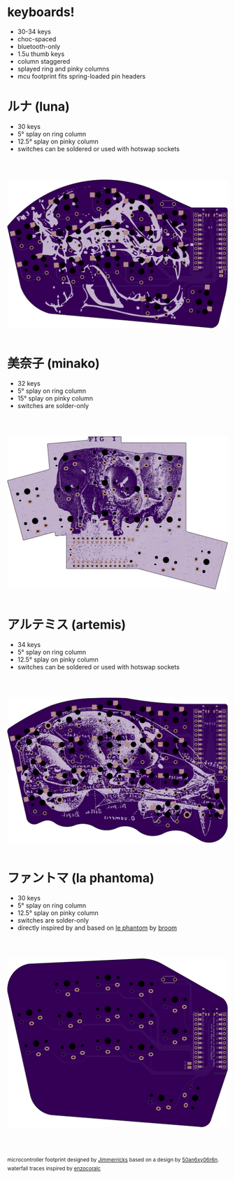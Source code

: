 # keyboards!
<ul>
  <li>30-34 keys</li>
  <li>choc-spaced</li>
  <li>bluetooth-only</li>
  <li>1.5u thumb keys</li>
  <li>column staggered</li>
  <li>splayed ring and pinky columns</li>
  <li>mcu footprint fits spring-loaded pin headers</li>
</ul>

<h1>ルナ (luna)</h1>
<ul>
  <li>30 keys</li>
  <li>5&deg; splay on ring column</li>
  <li>12.5&deg; splay on pinky column</li>
  <li>switches can be soldered or used with hotswap sockets</li>
</ul>
<br/><br/>

![luna_left](/images/luna_left.png?raw=true)
<br/><br/>

<h1>美奈子 (minako)</h1>
<ul>
  <li>32 keys</li>
  <li>5&deg; splay on ring column</li>
  <li>15&deg; splay on pinky column</li>
  <li>switches are solder-only</li>
</ul>
<br/><br/>

![minako_left](/images/minako_left.png?raw=true)
<br/><br/>

<h1>アルテミス (artemis)</h1>
<ul>
  <li>34 keys</li>
  <li>5&deg; splay on ring column</li>
  <li>12.5&deg; splay on pinky column</li>
  <li>switches can be soldered or used with hotswap sockets</li>
</ul>
<br/><br/>

![artemis_left](/images/artemis_left.png?raw=true)
<br/><br/>

<h1>ファントマ (la phantoma)</h1>
<ul>
  <li>30 keys</li>
  <li>5&deg; splay on ring column</li>
  <li>12.5&deg; splay on pinky column</li>
  <li>switches are solder-only</li>
  <li>directly inspired by and based on <a href="https://github.com/davidphilipbarr/36keys/tree/master/30keys/thephantom" alt="le phantom">le phantom</a> by <a href="https://github.com/davidphilipbarr/" alt="not your broom">broom</a></li>
</ul>
<br/><br/>

![phantoma_left](/images/phantoma_left.png?raw=true)
<br/><br/><br/><br/>

<sup>microcontroller footprint designed by <a href="https://github.com/jimmerricks/" alt="Jimmerricks">Jimmerricks</a> based on a design by <a href="https://github.com/50an6xy06r6n/" alt="50an6xy06r6n">50an6xy06r6n</a>.</sup><br/>
<sup>waterfall traces inspired by <a href="https://github.com/enzocoralc/" alt="enzocoralc">enzocoralc</a></sup>
